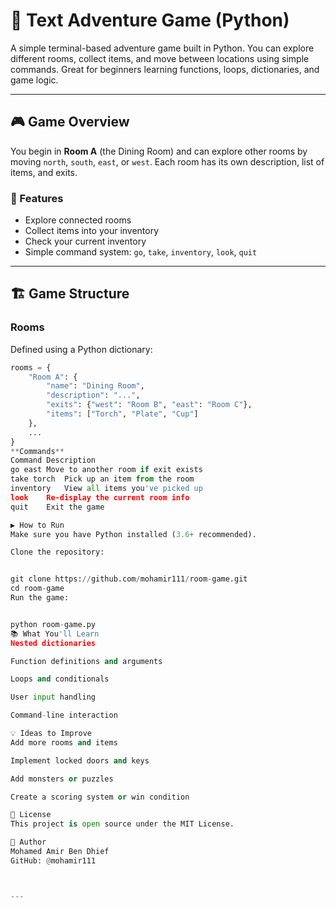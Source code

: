 # 🧭 Text Adventure Game (Python)

A simple terminal-based adventure game built in Python. You can explore different rooms, collect items, and move between locations using simple commands. Great for beginners learning functions, loops, dictionaries, and game logic.

---

## 🎮 Game Overview

You begin in **Room A** (the Dining Room) and can explore other rooms by moving `north`, `south`, `east`, or `west`. Each room has its own description, list of items, and exits.

### 🔑 Features

- Explore connected rooms
- Collect items into your inventory
- Check your current inventory
- Simple command system: `go`, `take`, `inventory`, `look`, `quit`

---

## 🏗️ Game Structure

### Rooms
Defined using a Python dictionary:

```python
rooms = {
    "Room A": {
        "name": "Dining Room",
        "description": "...",
        "exits": {"west": "Room B", "east": "Room C"},
        "items": ["Torch", "Plate", "Cup"]
    },
    ...
}
**Commands**
Command	Description
go east	Move to another room if exit exists
take torch	Pick up an item from the room
inventory	View all items you've picked up
look	Re-display the current room info
quit	Exit the game

▶️ How to Run
Make sure you have Python installed (3.6+ recommended).

Clone the repository:


git clone https://github.com/mohamir111/room-game.git
cd room-game
Run the game:


python room-game.py
📚 What You'll Learn
Nested dictionaries

Function definitions and arguments

Loops and conditionals

User input handling

Command-line interaction

💡 Ideas to Improve
Add more rooms and items

Implement locked doors and keys

Add monsters or puzzles

Create a scoring system or win condition

📄 License
This project is open source under the MIT License.

👤 Author
Mohamed Amir Ben Dhief
GitHub: @mohamir111



---



